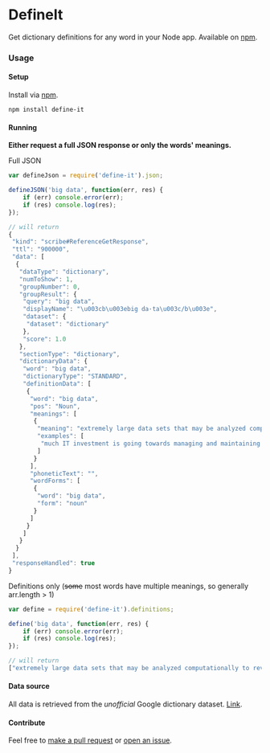 # DefineIt
Get dictionary definitions for any word in your Node app. Available on [npm](http://npmjs.org/packages/define-it).

### Usage

#### Setup
Install via [npm](http://npmjs.org/packages/define-it).
```
npm install define-it
```

#### Running

**Either request a full JSON response or only the words' meanings.**

Full JSON
```javascript
var defineJson = require('define-it').json;

defineJSON('big data', function(err, res) {
	if (err) console.error(err);
	if (res) console.log(res);
});

// will return
{
 "kind": "scribe#ReferenceGetResponse",
 "ttl": "900000",
 "data": [
  {
   "dataType": "dictionary",
   "numToShow": 1,
   "groupNumber": 0,
   "groupResult": {
    "query": "big data",
    "displayName": "\u003cb\u003ebig da·ta\u003c/b\u003e",
    "dataset": {
     "dataset": "dictionary"
    },
    "score": 1.0
   },
   "sectionType": "dictionary",
   "dictionaryData": {
    "word": "big data",
    "dictionaryType": "STANDARD",
    "definitionData": [
     {
      "word": "big data",
      "pos": "Noun",
      "meanings": [
       {
        "meaning": "extremely large data sets that may be analyzed computationally to reveal patterns, trends, and associations, especially relating to human behavior and interactions.",
        "examples": [
         "much IT investment is going towards managing and maintaining big data"
        ]
       }
      ],
      "phoneticText": "",
      "wordForms": [
       {
        "word": "big data",
        "form": "noun"
       }
      ]
     }
    ]
   }
  }
 ],
 "responseHandled": true
}
```

Definitions only (~~some~~ most words have multiple meanings, so generally arr.length > 1)
```javascript
var define = require('define-it').definitions;

define('big data', function(err, res) {
	if (err) console.error(err);
	if (res) console.log(res);
});

// will return
["extremely large data sets that may be analyzed computationally to reveal patterns, trends, and associations, especially relating to human behavior and interactions."]
```

#### Data source
All data is retrieved from the _unofficial_ Google dictionary dataset. [Link](https://www.googleapis.com/scribe/v1/research?key=AIzaSyDqVYORLCUXxSv7zneerIgC2UYMnxvPeqQ&dataset=dictionary&dictionaryLanguage=en&query=big%20data&callback=callback).

#### Contribute
Feel free to [make a pull request](https://github.com/kshvmdn/define-it/pulls) or [open an issue](https://github.com/kshvmdn/define-it/issues).
